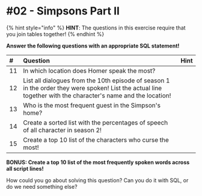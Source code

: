 # \#02 - Simpsons Part II

{% hint style="info" %}
**HINT**: The questions in this exercise require that you join tables together!
{% endhint %}

 **Answer the following questions with an appropriate SQL statement!**

| **\#** | Question | Hint |
| :--- | :--- | :--- |
| 11 | In which location does Homer speak the most? |  |
| 12 | List all dialogues from the 10th episode of season 1 in the order they were spoken! List the actual line together with the character's name and the location! |  |
| 13 | Who is the most frequent guest in the Simpson's home? |  |
| 14 | Create a sorted list with the percentages of speech of all character in season 2! |  |
| 15 | Create a top 10 list of the characters who curse the most! |  |

**BONUS: Create a top 10 list of the most frequently spoken words across all script lines!**

How could you go about solving this question? Can you do it with SQL, or do we need something else?



